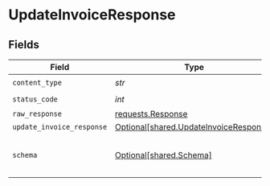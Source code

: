 # UpdateInvoiceResponse


## Fields

| Field                                                                                  | Type                                                                                   | Required                                                                               | Description                                                                            |
| -------------------------------------------------------------------------------------- | -------------------------------------------------------------------------------------- | -------------------------------------------------------------------------------------- | -------------------------------------------------------------------------------------- |
| `content_type`                                                                         | *str*                                                                                  | :heavy_check_mark:                                                                     | N/A                                                                                    |
| `status_code`                                                                          | *int*                                                                                  | :heavy_check_mark:                                                                     | N/A                                                                                    |
| `raw_response`                                                                         | [requests.Response](https://requests.readthedocs.io/en/latest/api/#requests.Response)  | :heavy_minus_sign:                                                                     | N/A                                                                                    |
| `update_invoice_response`                                                              | [Optional[shared.UpdateInvoiceResponse]](../../models/shared/updateinvoiceresponse.md) | :heavy_minus_sign:                                                                     | Success                                                                                |
| `schema`                                                                               | [Optional[shared.Schema]](../../models/shared/schema.md)                               | :heavy_minus_sign:                                                                     | The request made is not valid.                                                         |